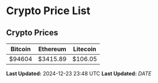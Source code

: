 # Crypto Price List

## Crypto Prices
| Bitcoin | Ethereum | Litecoin |
| ------- | -------- | -------- |
| $94604 | $3415.89 | $106.05 |
**Last Updated:** 2024-12-23 23:48 UTC
**Last Updated:** $DATE$
